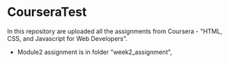 # CourseraTest
In this repository are uploaded all the assignments from Coursera - "HTML, CSS, and Javascript for Web Developers". <br>
- Module2 assignment is in folder "week2_assignment", 
